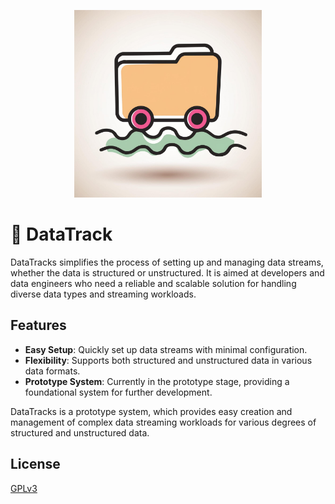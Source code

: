 <p align="center">
<img alt="Logo" height="300" src="/admin/logo.jpeg?raw=true" title="DataTrack" width="300"/>
</p>

# 🚂 DataTrack

DataTracks simplifies the process of setting up and managing data streams, whether the data is structured or unstructured. It is aimed at developers and data engineers who need a reliable and scalable solution for handling diverse data types and streaming workloads.

## Features

- **Easy Setup**: Quickly set up data streams with minimal configuration.
- **Flexibility**: Supports both structured and unstructured data in various data formats.
- **Prototype System**: Currently in the prototype stage, providing a foundational system for further development.

DataTracks is a prototype system, which provides easy creation and management of complex data streaming workloads for various degrees of structured and unstructured data.


## License

[GPLv3](https://www.gnu.org/licenses/)

